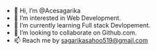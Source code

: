 - 👋 Hi, I’m @Acesagarika
- 👀 I’m interested in Web Development.
- 🌱 I’m currently learning Full stack Devlopement.
- 💞️ I’m looking to collaborate on Github.com.
- 📫 Reach me by sagarikasahoo519@gmail.com

<!---
Acesagarika/Acesagarika is a ✨ special ✨ repository because its `README.md` (this file) appears on your GitHub profile.
You can click the Preview link to take a look at your changes.
--->
